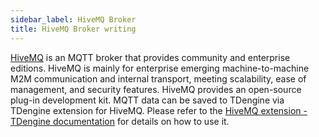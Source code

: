 ```yaml
---
sidebar_label: HiveMQ Broker
title: HiveMQ Broker writing
---
```


[HiveMQ](https://www.hivemq.com/) is an MQTT broker that provides community and enterprise editions. HiveMQ is mainly for enterprise emerging machine-to-machine M2M communication and internal transport, meeting scalability, ease of management, and security features. HiveMQ provides an open-source plug-in development kit. MQTT data can be saved to TDengine via TDengine extension for HiveMQ. Please refer to the [HiveMQ extension - TDengine documentation](https://github.com/taosdata/hivemq-tdengine-extension/blob/master/README_EN.md) for details on how to use it.
